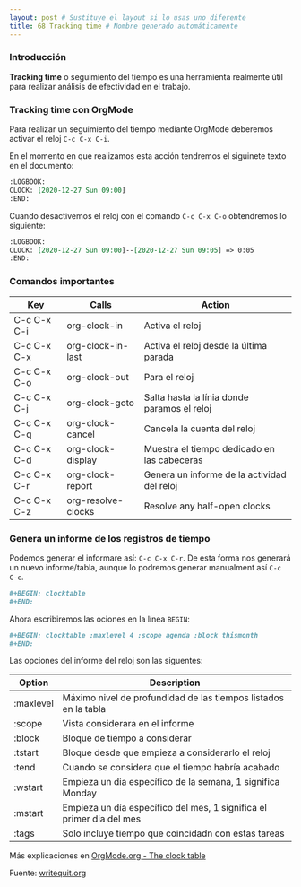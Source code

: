 ```yaml
---
layout: post # Sustituye el layout si lo usas uno diferente
title: 68 Tracking time # Nombre generado automáticamente
---
```


### Introducción

**Tracking time** o seguimiento del tiempo es una herramienta realmente útil para realizar análisis de efectividad en el trabajo.

### Tracking time con OrgMode

Para realizar un seguimiento del tiempo mediante OrgMode deberemos activar el reloj `C-c C-x C-i`.

En el momento en que realizamos esta acción tendremos el siguinete texto en el documento:

```OrgMode
:LOGBOOK:
CLOCK: [2020-12-27 Sun 09:00]
:END:
```

Cuando desactivemos el reloj con el comando `C-c C-x C-o` obtendremos lo siguiente:


```OrgMode
:LOGBOOK:
CLOCK: [2020-12-27 Sun 09:00]--[2020-12-27 Sun 09:05] => 0:05
:END:
```
### Comandos importantes

Key          | Calls                | Action
-------------|----------------------|---------------------------------------
C-c C-x C-i  | org-clock-in 	    | Activa el reloj
C-c C-x C-x  | org-clock-in-last    | Activa el reloj desde la última parada
C-c C-x C-o  | org-clock-out 	    | Para el reloj
C-c C-x C-j  | org-clock-goto 	    | Salta hasta la línia donde paramos el reloj
C-c C-x C-q  | org-clock-cancel     | Cancela la cuenta del reloj
C-c C-x C-d  | org-clock-display    | Muestra el tiempo dedicado en las cabeceras
C-c C-x C-r  | org-clock-report     | Genera un informe de la actividad del reloj
C-c C-x C-z  | org-resolve-clocks   | Resolve any half-open clocks

### Genera un informe de los registros de tiempo

Podemos generar el informare así: `C-c C-x C-r`. De esta forma nos generará un nuevo informe/tabla, aunque lo podremos generar manualment así `C-c C-c`.

```OrgMode
#+BEGIN: clocktable
#+END:
```

Ahora escribiremos las ociones en la línea `BEGIN`:

```OrgMode
#+BEGIN: clocktable :maxlevel 4 :scope agenda :block thismonth
#+END:
```
Las opciones del informe del reloj son las siguentes:

Option          | Description
----------------|----------------------------------------------------------------------
:maxlevel       | Máximo nivel de profundidad de las tiempos listados en la tabla
:scope          | Vista considerara en el informe
:block          | Bloque de tiempo a considerar
:tstart         | Bloque desde que empieza a considerarlo el reloj
:tend           | Cuando se considera que el tiempo habría acabado
:wstart         | Empieza un dia específico de la semana, 1 significa Monday
:mstart         | Empieza un día específico del mes, 1 significa el primer dia del mes
:tags           | Solo incluye tiempo que coincidadn con estas tareas

Más explicaciones en [OrgMode.org - The clock table](https://orgmode.org/manual/The-clock-table.html)

Fuente: [writequit.org](https://writequit.org/denver-emacs/presentations/2017-04-11-time-clocking-with-org.html#tracking-time-with-org)

